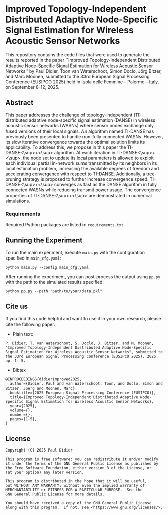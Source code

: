 # Improved Topology-Independent Distributed Adaptive Node-Specific Signal Estimation for Wireless Acoustic Sensor Networks

This repository contains the code files that were used to generate the results reported in the paper ``Improved Topology-Independent Distributed Adaptive Node-Specific Signal Estimation for Wireless Acoustic Sensor Networks'' by Paul Didier, Toon van Waterschoot, Simon Doclo, Jörg Bitzer, and Marc Moonen, submitted to the 33rd European Signal Processing Conference (EUSIPCO 2025) held in Isola delle Femmine – Palermo – Italy, on September 8-12, 2025.

## Abstract

This paper addresses the challenge of topology-independent (TI) distributed adaptive node-specific signal estimation (DANSE) in wireless acoustic sensor networks (WASNs) where sensor nodes exchange only fused versions of their local signals. An algorithm named TI-DANSE has previously been presented to handle non-fully connected WASNs. However, its slow iterative convergence towards the optimal solution limits its applicability. To address this, we propose in this paper the TI-DANSE<\sup>+<\sup> algorithm. At each iteration in TI-DANSE<\sup>+<\sup>, the node set to update its local parameters is allowed to exploit each individual partial in-network sums transmitted by its neighbors in its local estimation problem, increasing the available degrees of freedom and accelerating convergence with respect to TI-DANSE. Additionally, a tree-pruning strategy is proposed to further increase convergence speed. TI-DANSE<\sup>+<\sup> converges as fast as the DANSE algorithm in fully connected WASNs while reducing transmit power usage. The convergence properties of TI-DANSE<\sup>+<\sup> are demonstrated in numerical simulations.

### Requirements

Required Python packages are listed in `requirements.txt`.

## Running the Experiment

To run the main experiment, execute `main.py` with the configuration specified in `main_cfg.yaml`:

```
python main.py --config main_cfg.yaml
```

After running the experiment, you can post-process the output using `pp.py` with the path to the simulated results specified:

```
python pp.py --path "path/to/your/data.pkl"
```

## Cite us

If you find this code helpful and want to use it in your own research, please cite the following paper:
* Plain text:
```
P. Didier, T. van Waterschoot, S. Doclo, J. Bitzer, and M. Moonen, "Improved Topology-Independent Distributed Adaptive Node-Specific Signal Estimation for Wireless Acoustic Sensor Networks", submitted to the 33rd European Signal Processing Conference (EUSIPCO 2025), 2025, pp. 1--5.
```
* Bibtex
```
@INPROCEEDINGS{didierImproved2025,
  author={Didier, Paul and van Waterschoot, Toon, and Doclo, Simon and Bitzer, Joerg and Moonen, Marc},
  booktitle={2025 European Signal Processing Conference (EUSIPCO)},
  title={Improved Topology-Independent Distributed Adaptive Node-Specific Signal Estimation for Wireless Acoustic Sensor Networks},
  year={2025},
  volume={},
  number={},
  pages={1-5},
}
```

## License

```
Copyright (C) 2025 Paul Didier

This program is free software: you can redistribute it and/or modify
it under the terms of the GNU General Public License as published by
the Free Software Foundation, either version 3 of the License, or
(at your option) any later version.

This program is distributed in the hope that it will be useful,
but WITHOUT ANY WARRANTY; without even the implied warranty of
MERCHANTABILITY or FITNESS FOR A PARTICULAR PURPOSE.  See the
GNU General Public License for more details.

You should have received a copy of the GNU General Public License
along with this program.  If not, see <https://www.gnu.org/licenses/>.
```
